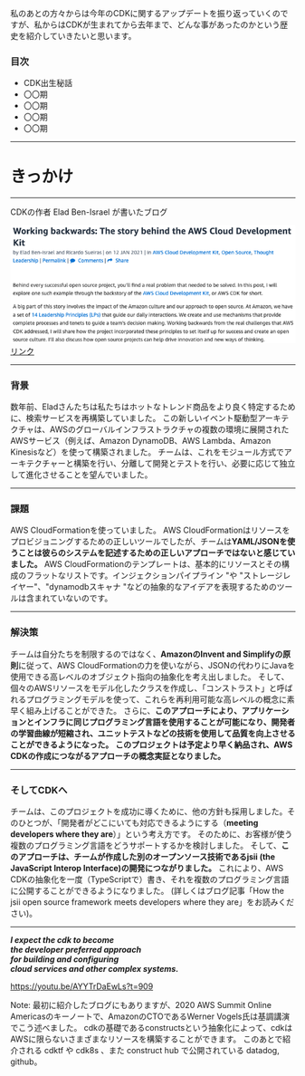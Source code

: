 私のあとの方々からは今年のCDKに関するアップデートを振り返っていくのですが、私からはCDKが生まれてから去年まで、どんな事があったのかという歴史を紹介していきたいと思います。

### 目次

- CDK出生秘話
- 〇〇期
- 〇〇期
- 〇〇期
- 〇〇期
---
# きっかけ
---
CDKの作者 Elad Ben-Israel が書いたブログ

![](./cdk-blog.png) <!-- .element: height="400px" -->  
[リンク](https://aws.amazon.com/jp/blogs/opensource/working-backwards-the-story-behind-the-aws-cloud-development-kit/)

---

###  背景

数年前、Eladさんたちは私たちはホットなトレンド商品をより良く特定するために、検索サービスを再構築していました。
この新しいイベント駆動型アーキテクチャは、AWSのグローバルインフラストラクチャの複数の環境に展開されたAWSサービス（例えば、Amazon DynamoDB、AWS Lambda、Amazon Kinesisなど）を使って構築されました。
チームは、これをモジュール方式でアーキテクチャーと構築を行い、分離して開発とテストを行い、必要に応じて独立して進化させることを望んでいました。

---

### 課題

AWS CloudFormationを使っていました。
AWS CloudFormationはリソースをプロビジョニングするための正しいツールでしたが、チームは**YAML/JSONを使うことは彼らのシステムを記述するための正しいアプローチではないと感じていました。**
AWS CloudFormationのテンプレートは、基本的にリソースとその構成のフラットなリストです。インジェクションパイプライン "や "ストレージレイヤー"、"dynamodbスキャナ "などの抽象的なアイデアを表現するためのツールは含まれていないのです。

---

### 解決策

チームは自分たちを制限するのではなく、**AmazonのInvent and Simplifyの原則**に従って、AWS CloudFormationの力を使いながら、JSONの代わりにJavaを使用できる高レベルのオブジェクト指向の抽象化を考え出しました。
そして、個々のAWSリソースをモデル化したクラスを作成し、「コンストラスト」と呼ばれるプログラミングモデルを使って、これらを再利用可能な高レベルの概念に素早く組み上げることができた。
さらに、**このアプローチにより、アプリケーションとインフラに同じプログラミング言語を使用することが可能になり、開発者の学習曲線が短縮され、ユニットテストなどの技術を使用して品質を向上させることができるようになった。**
**このプロジェクトは予定より早く納品され、AWS CDKの作成につながるアプローチの概念実証となりました。**

---

### そしてCDKへ

チームは、このプロジェクトを成功に導くために、他の方針も採用しました。そのひとつが、「開発者がどこにいても対応できるようにする（**meeting developers where they are**）」という考え方です。
そのために、お客様が使う複数のプログラミング言語をどうサポートするかを検討しました。
そして、**このアプローチは、チームが作成した別のオープンソース技術であるjsii (the JavaScript Interop Interface)の開発につながりました。**
これにより、AWS CDKの抽象化を一度（TypeScriptで）書き、それを複数のプログラミング言語に公開することができるようになりました。
(詳しくはブログ記事「How the jsii open source framework meets developers where they are」をお読みください)。

---

_**I expect the cdk to become**_  
_**the developer preferred approach**_  
_**for building and configuring**_  
_**cloud services and other complex systems.**_

https://youtu.be/AYYTrDaEwLs?t=909

Note:
最初に紹介したブログにもありますが、2020 AWS Summit Online Americasのキーノートで、AmazonのCTOであるWerner Vogels氏は基調講演でこう述べました。
cdkの基礎であるconstructsという抽象化によって、cdkはAWSに限らないさまざまなリソースを構築することができます。
このあとで紹介される cdktf や cdk8s 、また construct hub で公開されている datadog, github。

